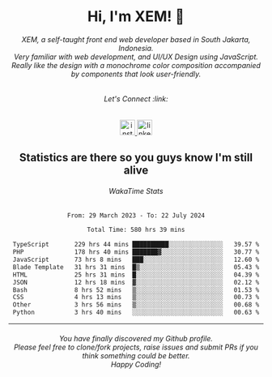 <h1 align="center">Hi, I'm XEM! <span class="wave">👋</span></h1>

<h6 align="center">XEM, a self-taught front end web developer based in South Jakarta, Indonesia.<br>Very familiar with web development, and UI/UX Design using JavaScript.<br>Really like the design with a monochrome color composition accompanied by components that look user-friendly.</h6>

<div align="center">
  <h6>
    <i>Let's Connect :link:</i>
  </h6>
  <a href="https://instagram.com/ensayiti" target="_blank">
    <img src="https://img.shields.io/static/v1?message=Instagram&logo=instagram&label=&color=E4405F&logoColor=white&labelColor=&style=for-the-badge" height="30" alt="instagram logo"  />
  </a>
  <a href="https://www.linkedin.com/in/samuel-andika-94616625b/" target="_blank">
    <img src="https://img.shields.io/static/v1?message=LinkedIn&logo=linkedin&label=&color=0077B5&logoColor=white&labelColor=&style=for-the-badge" height="30" alt="linkedin logo"  />
  </a>
</div>

<h2 align="center">Statistics are there so you guys know I'm still alive</h1>

<div align="center">
  
  <h6>WakaTime Stats</h6>
  <!--START_SECTION:waka-->

```txt
From: 29 March 2023 - To: 22 July 2024

Total Time: 580 hrs 39 mins

TypeScript       229 hrs 44 mins ██████████░░░░░░░░░░░░░░░   39.57 %
PHP              178 hrs 40 mins ███████▓░░░░░░░░░░░░░░░░░   30.77 %
JavaScript       73 hrs 8 mins   ███░░░░░░░░░░░░░░░░░░░░░░   12.60 %
Blade Template   31 hrs 31 mins  █▒░░░░░░░░░░░░░░░░░░░░░░░   05.43 %
HTML             25 hrs 31 mins  █░░░░░░░░░░░░░░░░░░░░░░░░   04.39 %
JSON             12 hrs 18 mins  ▓░░░░░░░░░░░░░░░░░░░░░░░░   02.12 %
Bash             8 hrs 52 mins   ▒░░░░░░░░░░░░░░░░░░░░░░░░   01.53 %
CSS              4 hrs 13 mins   ▒░░░░░░░░░░░░░░░░░░░░░░░░   00.73 %
Other            3 hrs 56 mins   ▒░░░░░░░░░░░░░░░░░░░░░░░░   00.68 %
Python           3 hrs 40 mins   ░░░░░░░░░░░░░░░░░░░░░░░░░   00.63 %
```

<!--END_SECTION:waka-->
</div>

---

<h6 align="center">
  You have finally discovered my Github profile.
  <br>
  Please feel free to clone/fork projects, raise issues and submit PRs if you think something could be better.
  <br>
  <i>Happy Coding!</i>
</h6>
